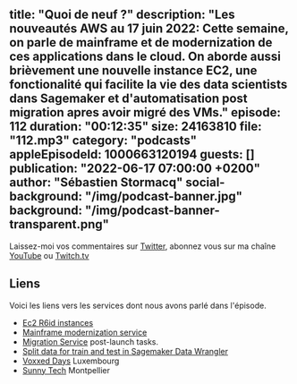 title: "Quoi de neuf ?"
description: "Les nouveautés AWS au 17 juin 2022: Cette semaine, on parle de mainframe et de modernization de ces applications dans le cloud. On aborde aussi brièvement une nouvelle instance EC2, une fonctionalité qui facilite la vie des data scientists dans Sagemaker et d'automatisation post migration apres avoir migré des VMs."
episode: 112
duration: "00:12:35"
size: 24163810
file: "112.mp3"
category: "podcasts"
appleEpisodeId: 1000663120194
guests: []
publication: "2022-06-17 07:00:00 +0200"
author: "Sébastien Stormacq"
social-background: "/img/podcast-banner.jpg"
background: "/img/podcast-banner-transparent.png"
---

Laissez-moi vos commentaires sur [Twitter](https://twitter.com/sebsto), abonnez vous sur ma chaîne [YouTube](https://www.youtube.com/sebsto) ou [Twitch.tv](https://www.twitch.tv/sebAWS)

## Liens

Voici les liens vers les services dont nous avons parlé dans l'épisode.

- [Ec2 R6id instances](https://aws.amazon.com/blogs/aws/new-amazon-ec2-r6id-instances/)
- [Mainframe modernization service](https://aws.amazon.com/blogs/aws/modernize-your-mainframe-applications-deploy-them-in-the-cloud/)
- [Migration Service](https://aws.amazon.com/application-migration-service/) post-launch tasks.
- [Split data for train and test in Sagemaker Data Wrangler](https://aws.amazon.com/about-aws/whats-new/2022/06/split-data-train-test-sets-amazon-sagemaker-data-wrangler/)
- [Voxxed Days](https://luxembourg.voxxeddays.com/en/) Luxembourg
- [Sunny Tech](https://sunny-tech.io/) Montpellier
